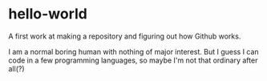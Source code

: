 # hello-world
A first work at making a repository and figuring out how Github works.

I am a normal boring human with nothing of major interest. But I guess I can code in a few programming languages, so maybe I'm not that ordinary after all(?)
